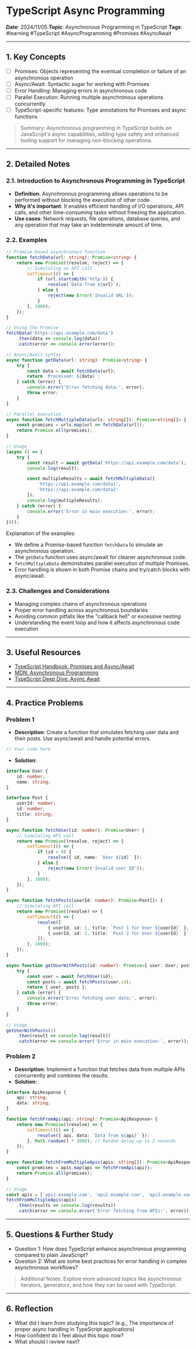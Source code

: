 # TypeScript Async Programming

**Date**: 2024/11/05
**Topic**: Asynchronous Programming in TypeScript
**Tags**: #learning #TypeScript #AsyncProgramming #Promises #AsyncAwait

---

## 1. Key Concepts

- [ ] Promises: Objects representing the eventual completion or failure of an asynchronous operation
- [ ] Async/Await: Syntactic sugar for working with Promises
- [ ] Error Handling: Managing errors in asynchronous code
- [ ] Parallel Execution: Running multiple asynchronous operations concurrently
- [ ] TypeScript-specific features: Type annotations for Promises and async functions

> Summary: Asynchronous programming in TypeScript builds on JavaScript's async capabilities, adding type safety and enhanced tooling support for managing non-blocking operations.

---

## 2. Detailed Notes

### 2.1. Introduction to Asynchronous Programming in TypeScript

- **Definition**: Asynchronous programming allows operations to be performed without blocking the execution of other code.
- **Why it's important**: It enables efficient handling of I/O operations, API calls, and other time-consuming tasks without freezing the application.
- **Use cases**: Network requests, file operations, database queries, and any operation that may take an indeterminate amount of time.

### 2.2. Examples

```typescript
// Promise-based asynchronous function
function fetchData(url: string): Promise<string> {
    return new Promise((resolve, reject) => {
        // Simulating an API call
        setTimeout(() => {
            if (url.startsWith('http')) {
                resolve(`Data from ${url}`);
            } else {
                reject(new Error('Invalid URL'));
            }
        }, 1000);
    });
}

// Using the Promise
fetchData('https://api.example.com/data')
    .then(data => console.log(data))
    .catch(error => console.error(error));

// Async/Await syntax
async function getData(url: string): Promise<string> {
    try {
        const data = await fetchData(url);
        return `Processed: ${data}`;
    } catch (error) {
        console.error('Error fetching data:', error);
        throw error;
    }
}

// Parallel execution
async function fetchMultipleData(urls: string[]): Promise<string[]> {
    const promises = urls.map(url => fetchData(url));
    return Promise.all(promises);
}

// Usage
(async () => {
    try {
        const result = await getData('https://api.example.com/data');
        console.log(result);

        const multipleResults = await fetchMultipleData([
            'https://api.example.com/data1',
            'https://api.example.com/data2'
        ]);
        console.log(multipleResults);
    } catch (error) {
        console.error('Error in main execution:', error);
    }
})();
```

Explanation of the examples:

- We define a Promise-based function `fetchData` to simulate an asynchronous operation.
- The `getData` function uses async/await for cleaner asynchronous code.
- `fetchMultipleData` demonstrates parallel execution of multiple Promises.
- Error handling is shown in both Promise chains and try/catch blocks with async/await.

### 2.3. Challenges and Considerations

- Managing complex chains of asynchronous operations
- Proper error handling across asynchronous boundaries
- Avoiding common pitfalls like the "callback hell" or excessive nesting
- Understanding the event loop and how it affects asynchronous code execution

---

## 3. Useful Resources

- [TypeScript Handbook: Promises and Async/Await](https://www.typescriptlang.org/docs/handbook/release-notes/typescript-1-6.html#async-await-support-in-es6-targets)
- [MDN: Asynchronous Programming](https://developer.mozilla.org/en-US/docs/Learn/JavaScript/Asynchronous)
- [TypeScript Deep Dive: Async Await](https://basarat.gitbook.io/typescript/future-javascript/async-await)

---

## 4. Practice Problems

### Problem 1

- **Description**: Create a function that simulates fetching user data and their posts. Use async/await and handle potential errors.

```typescript
// Your code here
```

- **Solution**:

```typescript
interface User {
    id: number;
    name: string;
}

interface Post {
    userId: number;
    id: number;
    title: string;
}

async function fetchUser(id: number): Promise<User> {
    // Simulating API call
    return new Promise((resolve, reject) => {
        setTimeout(() => {
            if (id > 0) {
                resolve({ id, name: `User ${id}` });
            } else {
                reject(new Error('Invalid user ID'));
            }
        }, 1000);
    });
}

async function fetchPosts(userId: number): Promise<Post[]> {
    // Simulating API call
    return new Promise((resolve) => {
        setTimeout(() => {
            resolve([
                { userId, id: 1, title: `Post 1 for User ${userId}` },
                { userId, id: 2, title: `Post 2 for User ${userId}` }
            ]);
        }, 1000);
    });
}

async function getUserWithPosts(id: number): Promise<{ user: User; posts: Post[] }> {
    try {
        const user = await fetchUser(id);
        const posts = await fetchPosts(user.id);
        return { user, posts };
    } catch (error) {
        console.error('Error fetching user data:', error);
        throw error;
    }
}

// Usage
getUserWithPosts(1)
    .then(result => console.log(result))
    .catch(error => console.error('Error in main execution:', error));
```

### Problem 2

- **Description**: Implement a function that fetches data from multiple APIs concurrently and combines the results.
- **Solution**:

```typescript
interface ApiResponse {
    api: string;
    data: string;
}

function fetchFromApi(api: string): Promise<ApiResponse> {
    return new Promise((resolve) => {
        setTimeout(() => {
            resolve({ api, data: `Data from ${api}` });
        }, Math.random() * 2000); // Random delay up to 2 seconds
    });
}

async function fetchFromMultipleApis(apis: string[]): Promise<ApiResponse[]> {
    const promises = apis.map(api => fetchFromApi(api));
    return Promise.all(promises);
}

// Usage
const apis = ['api1.example.com', 'api2.example.com', 'api3.example.com'];
fetchFromMultipleApis(apis)
    .then(results => console.log(results))
    .catch(error => console.error('Error fetching from APIs:', error));
```

---

## 5. Questions & Further Study

- Question 1: How does TypeScript enhance asynchronous programming compared to plain JavaScript?
- Question 2: What are some best practices for error handling in complex asynchronous workflows?

> Additional Notes: Explore more advanced topics like asynchronous iterators, generators, and how they can be used with TypeScript.

---

## 6. Reflection

- What did I learn from studying this topic? (e.g., The importance of proper async handling in TypeScript applications)
- How confident do I feel about this topic now?
- What should I review next?
